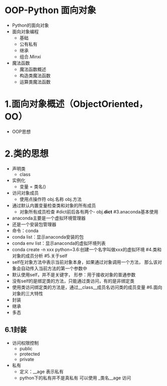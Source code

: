 # OOP-Python 面向对象
- Python的面向对象
- 面向对象编程
    - 基础
    - 公有私有
    - 继承
    - 组合.Minxi
- 魔法函数
    - 魔法函数概述
    - 构造类魔法函数
    - 运算类魔法函数
# 1.面向对象概述（ObjectOriented，OO）
- OOP思想
# 2.类的思想
- 声明类
    - class
- 实例化
    - 变量 = 类名() 
- 访问对象成员
    - 使用点操作符
            obj.名称
            obj.方法
- 通过默认内置变量检查类和对象的所有成员
    - 对象所有成员检查
            #dict前后各有两个-
            obj.__dict__
#3.anaconda基本使用
- anaconda主要是一个虚拟环境管理器
- 还是一个安装包管理器
- 命令：conda
- conda list：显示anaconda安装的包
- conda env list：显示anaconda的虚拟环境列表
- conda create -n xxx python=3.6:创建一个名字叫做xxx的虚拟环境
#4.类和对象的成员分析
#5.关于self
- self在对象方法中表示当前对象本身，如果通过对象调用一个方法，
那么该对象会自动传入当前方法的第一个参数中
- 默认使用self，并不是关键字， 形参：用于接收对象的普通参数
- 没有self的是绑定类的方法，只能通过类访问，有的是非绑定类
- 使用类访问绑定类的方法是，通过__class__成员名访问类的成员变量
#6.面向对象的三大特性
- 封装
- 继承
- 多态
## 6.1封装
- 访问权限控制
    - public
    - protected
    - private
- 私有
    - 定义：__age 表示私有
    - python下的私有并不是真私有
    可以使用 _类名__age 访问